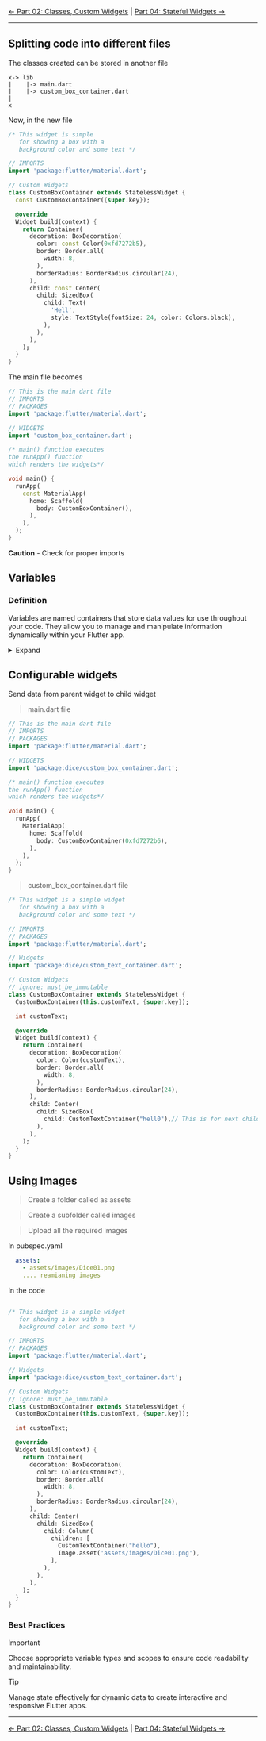 [<- Part 02: Classes, Custom Widgets](https://github.com/PriyathamVarma/Learn-Flutter/blob/main/Dice-Game/Part-01.md) |
[Part 04: Stateful Widgets ->](https://github.com/PriyathamVarma/Learn-Flutter/blob/main/Dice-Game/Part-03.md)

<hr/>

## Splitting code into different files

The classes created can be stored in another file 

```
x-> lib
|    |-> main.dart
|    |-> custom_box_container.dart
|
x
```

Now, in the new file 

```dart
/* This widget is simple
   for showing a box with a
   background color and some text */

// IMPORTS
import 'package:flutter/material.dart';

// Custom Widgets
class CustomBoxContainer extends StatelessWidget {
  const CustomBoxContainer({super.key});

  @override
  Widget build(context) {
    return Container(
      decoration: BoxDecoration(
        color: const Color(0xfd7272b5),
        border: Border.all(
          width: 8,
        ),
        borderRadius: BorderRadius.circular(24),
      ),
      child: const Center(
        child: SizedBox(
          child: Text(
            'Hell',
            style: TextStyle(fontSize: 24, color: Colors.black),
          ),
        ),
      ),
    );
  }
}
```

The main file becomes

```dart
// This is the main dart file
// IMPORTS
// PACKAGES
import 'package:flutter/material.dart';

// WIDGETS
import 'custom_box_container.dart';

/* main() function executes 
the runApp() function 
which renders the widgets*/

void main() {
  runApp(
    const MaterialApp(
      home: Scaffold(
        body: CustomBoxContainer(),
      ),
    ),
  );
}
```

**Caution** - Check for proper imports

## Variables

### Definition

Variables are named containers that store data values for use throughout your code.
They allow you to manage and manipulate information dynamically within your Flutter app.

<details>

<summary> Expand </summary>

### Types of Variables

**Global Variables:** Declared outside of any class or function, accessible from anywhere in the app. Use sparingly to avoid namespace pollution.

**Local Variables:** Declared within a function or method, accessible only within that scope.

**Instance Variables:** Declared within a class, accessible to all instances of that class.

**Static Variables:** Declared within a class using the static keyword, shared among all instances of the class.


### Declaring Variables

Use the var, final, or const keywords:
``` var: ``` Declares a variable with an inferred type (can change later).

``` final: ```  Declares a variable that can only be assigned a value once.

``` const: ```  Declares a constant variable with a compile-time constant value.

Example: ```  var name = "Alice"; ``` 

### Common Data Types

``` int: ```  Integers (whole numbers)

``` double: ```  Floating-point numbers (decimals)

``` String: ```  Text

``` bool: ```  Booleans (true or false)

``` List: ```  Ordered collections of items

``` Map: ```  Unordered collections of key-value pairs

### Using Variables in Widgets

Variables are used within widget classes to store and manage data for the UI.

Example:
```Dart
class MyWidget extends StatelessWidget {
  final String message = "Hello, world!";

  @override
  Widget build(BuildContext context) {
    return Text(message);
  }
}
```

### Handling Dynamic Data with State Management

For data that changes over time, use state management techniques:

**StatefulWidgets:** Manage state within individual widgets.

**Provider:** Share state across multiple widgets in a tree.

**BLoC:** Separate business logic from UI for complex apps.
   
</details>


## Configurable widgets

Send data from parent widget to child widget

> main.dart file

```dart
// This is the main dart file
// IMPORTS
// PACKAGES
import 'package:flutter/material.dart';

// WIDGETS
import 'package:dice/custom_box_container.dart';

/* main() function executes 
the runApp() function 
which renders the widgets*/

void main() {
  runApp(
    MaterialApp(
      home: Scaffold(
        body: CustomBoxContainer(0xfd7272b6),
      ),
    ),
  );
}
```

> custom_box_container.dart file

```dart
/* This widget is a simple widget
   for showing a box with a
   background color and some text */

// IMPORTS
// PACKAGES
import 'package:flutter/material.dart';

// Widgets
import 'package:dice/custom_text_container.dart';

// Custom Widgets
// ignore: must_be_immutable
class CustomBoxContainer extends StatelessWidget {
  CustomBoxContainer(this.customText, {super.key});

  int customText;

  @override
  Widget build(context) {
    return Container(
      decoration: BoxDecoration(
        color: Color(customText),
        border: Border.all(
          width: 8,
        ),
        borderRadius: BorderRadius.circular(24),
      ),
      child: Center(
        child: SizedBox(
          child: CustomTextContainer("hell0"),// This is for next child widget
        ),
      ),
    );
  }
}

```

## Using Images

> Create a folder called as assets

> Create a subfolder called images

> Upload all the required images

In pubspec.yaml

```yaml
  assets:
    - assets/images/Dice01.png
    .... reamianing images
```

In the code

```dart

/* This widget is a simple widget
   for showing a box with a
   background color and some text */

// IMPORTS
// PACKAGES
import 'package:flutter/material.dart';

// Widgets
import 'package:dice/custom_text_container.dart';

// Custom Widgets
// ignore: must_be_immutable
class CustomBoxContainer extends StatelessWidget {
  CustomBoxContainer(this.customText, {super.key});

  int customText;

  @override
  Widget build(context) {
    return Container(
      decoration: BoxDecoration(
        color: Color(customText),
        border: Border.all(
          width: 8,
        ),
        borderRadius: BorderRadius.circular(24),
      ),
      child: Center(
        child: SizedBox(
          child: Column(
            children: [
              CustomTextContainer("hello"),
              Image.asset('assets/images/Dice01.png'),
            ],
          ),
        ),
      ),
    );
  }
}


```




### Best Practices

> [!IMPORTANT]
> Choose appropriate variable types and scopes to ensure code readability and maintainability.

> [!TIP]
> Manage state effectively for dynamic data to create interactive and responsive Flutter apps.


<hr/>

[<- Part 02: Classes, Custom Widgets](https://github.com/PriyathamVarma/Learn-Flutter/blob/main/Dice-Game/Part-01.md) |
[Part 04: Stateful Widgets ->](https://github.com/PriyathamVarma/Learn-Flutter/blob/main/Dice-Game/Part-03.md)
